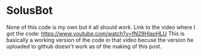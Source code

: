 # SolusBot
None of this code is my own but it all should work.
Link to the video where I got the code: https://www.youtube.com/watch?v=fN29HIaoHLU
This is basically a working version of the code in that video becuse the version he uploaded to github doesn't work as of the making of this post.
